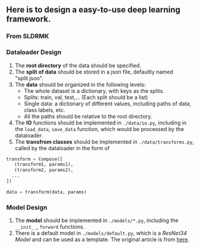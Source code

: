 ## Here is to design a easy-to-use deep learning framework.
### From SLDRMK

### Dataloader Design
1. The **root directory** of the data should be specified.
2. The **split of data** should be stored in a json file, defaultly named "split.json".
3. The **data** should be organized in the following levels:
   - The whole dataset is a dictionary, with keys as the splits.
   - Splits: train, val, test,... (Each split should be a list)
   - Single data: a dictionary of different values, including paths of data, class labels, etc.
   - All the paths should be relative to the root directory.
4. The **IO** functions should be implemented in `./data/io.py`, including in the `load_data`, `save_data` function, which would be processed by the dataloader.
5. The **transfrom classes** should be implemented in `./data/transforms.py`, called by the dataloader in the form of 
```python
transform = Compose([
   (transform1, params1),
   (transform2, params2),
  ...
])

data = transform(data, params)
```

### Model Design
1. The **model** should be implemented in `./models/*.py`, including the `__init__`, `forward` functions.
2. There is a default model in `./models/default.py`, which is a *ResNet34 Model* and can be used as a template. The original article is from [here](https://arxiv.org/abs/1512.03385).

